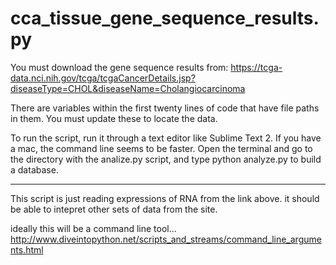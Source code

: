 # cca_tissue_gene_sequence_results.py
You must download the gene sequence results from:
https://tcga-data.nci.nih.gov/tcga/tcgaCancerDetails.jsp?diseaseType=CHOL&diseaseName=Cholangiocarcinoma

There are variables within the first twenty lines of code that have file paths in them. You must update these to locate the data.

To run the script, run it through a text editor like Sublime Text 2. If you have a mac, the command line seems to be faster. Open the terminal and go to the directory with the analize.py script, and type python analyze.py to build a database.


-------------------------------------------------------------------------------------------------------------------------------
This script is just reading expressions of RNA from the link above. it should be able to intepret other sets of data from the site.

ideally this will be a command line tool...
http://www.diveintopython.net/scripts_and_streams/command_line_arguments.html